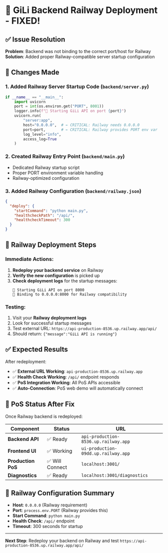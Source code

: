 # 🚀 GiLi Backend Railway Deployment - FIXED!

## ✅ **Issue Resolution**

**Problem**: Backend was not binding to the correct port/host for Railway
**Solution**: Added proper Railway-compatible server startup configuration

## 🔧 **Changes Made**

### 1. **Added Railway Server Startup Code** (`backend/server.py`)
```python
if __name__ == "__main__":
    import uvicorn
    port = int(os.environ.get("PORT", 8001))
    logger.info(f"🚀 Starting GiLi API on port {port}")
    uvicorn.run(
        "server:app", 
        host="0.0.0.0",  # ← CRITICAL: Railway needs 0.0.0.0
        port=port,       # ← CRITICAL: Railway provides PORT env var
        log_level="info",
        access_log=True
    )
```

### 2. **Created Railway Entry Point** (`backend/main.py`)
- Dedicated Railway startup script
- Proper PORT environment variable handling
- Railway-optimized configuration

### 3. **Added Railway Configuration** (`backend/railway.json`)
```json
{
  "deploy": {
    "startCommand": "python main.py",
    "healthcheckPath": "/api/",
    "healthcheckTimeout": 300
  }
}
```

## 🎯 **Railway Deployment Steps**

### **Immediate Actions:**
1. **Redeploy your backend service** on Railway
2. **Verify the new configuration** is picked up
3. **Check deployment logs** for the startup messages:
   ```
   🚀 Starting GiLi API on port 8000
   🔧 Binding to 0.0.0.0:8000 for Railway compatibility
   ```

### **Testing:**
1. Visit your **Railway deployment logs**
2. Look for successful startup messages
3. Test external URL: `https://api-production-8536.up.railway.app/api/`
4. Should return: `{"message":"GiLi API is running"}`

## ✅ **Expected Results**

After redeployment:
- ✅ **External URL Working**: `api-production-8536.up.railway.app`
- ✅ **Health Check Working**: `/api/` endpoint responds
- ✅ **PoS Integration Working**: All PoS APIs accessible
- ✅ **Auto-Connection**: PoS web demo will automatically connect

## 🚀 **PoS Status After Fix**

Once Railway backend is redeployed:

| Component | Status | URL |
|-----------|--------|-----|
| **Backend API** | ✅ Ready | `api-production-8536.up.railway.app` |
| **Frontend UI** | ✅ Working | `ui-production-09dd.up.railway.app` |
| **Production PoS** | ✅ Will Connect | `localhost:3001/` |
| **Diagnostics** | ✅ Ready | `localhost:3001/diagnostics` |

## 🔧 **Railway Configuration Summary**

- **Host**: `0.0.0.0` (Railway requirement)
- **Port**: `process.env.PORT` (Railway provides this)
- **Start Command**: `python main.py`
- **Health Check**: `/api/` endpoint
- **Timeout**: 300 seconds for startup

---

**Next Step**: Redeploy your backend on Railway and test `https://api-production-8536.up.railway.app/api/`